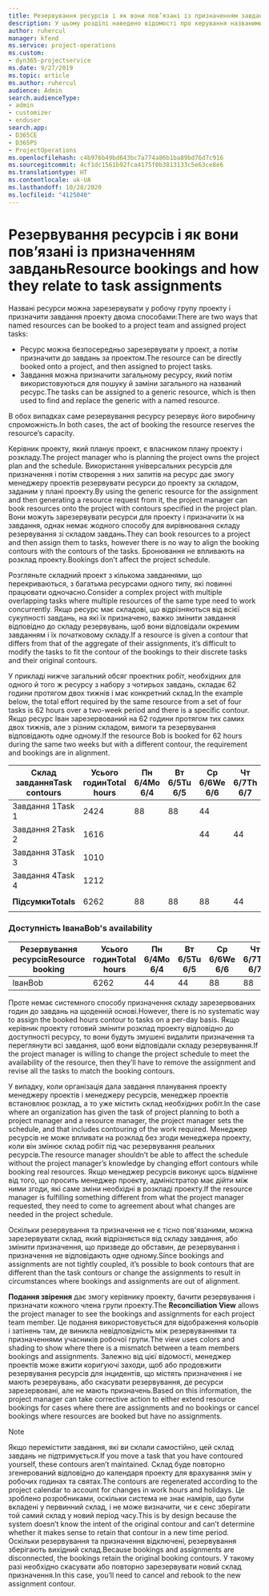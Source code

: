 ```yaml
---
title: Резервування ресурсів і як вони пов’язані із призначенням завдань
description: У цьому розділі наведено відомості про керування названими ресурсами, резервуваннями ресурсів і призначеннями завдань, а також їх співвідношенням.
author: ruhercul
manager: kfend
ms.service: project-operations
ms.custom:
- dyn365-projectservice
ms.date: 9/27/2019
ms.topic: article
ms.author: ruhercul
audience: Admin
search.audienceType:
- admin
- customizer
- enduser
search.app:
- D365CE
- D365PS
- ProjectOperations
ms.openlocfilehash: c4b976b49bd643bc7a774a86b1ba89bd76d7c916
ms.sourcegitcommit: 4cf1dc1561b92fca4175f0b3813133c5e63ce8e6
ms.translationtype: HT
ms.contentlocale: uk-UA
ms.lasthandoff: 10/28/2020
ms.locfileid: "4125040"
---
```

# <a name="resource-bookings-and-how-they-relate-to-task-assignments"></a><span data-ttu-id="6f985-103">Резервування ресурсів і як вони пов’язані із призначенням завдань</span><span class="sxs-lookup"><span data-stu-id="6f985-103">Resource bookings and how they relate to task assignments</span></span>


<span data-ttu-id="6f985-104">Названі ресурси можна зарезервувати у робочу групу проекту і призначити завдання проекту двома способами:</span><span class="sxs-lookup"><span data-stu-id="6f985-104">There are two ways that named resources can be booked to a project team and assigned project tasks:</span></span>

- <span data-ttu-id="6f985-105">Ресурс можна безпосередньо зарезервувати у проект, а потім призначити до завдань за проектом.</span><span class="sxs-lookup"><span data-stu-id="6f985-105">The resource can be directly booked onto a project, and then assigned to project tasks.</span></span>
- <span data-ttu-id="6f985-106">Завдання можна призначити загальному ресурсу, який потім використовуються для пошуку й заміни загального на названий ресурс.</span><span class="sxs-lookup"><span data-stu-id="6f985-106">The tasks can be assigned to a generic resource, which is then used to find and replace the generic with a named resource.</span></span> 

<span data-ttu-id="6f985-107">В обох випадках саме резервування ресурсу резервує його виробничу спроможність.</span><span class="sxs-lookup"><span data-stu-id="6f985-107">In both cases, the act of booking the resource reserves the resource’s capacity.</span></span>

<span data-ttu-id="6f985-108">Керівник проекту, який планує проект, є власником плану проекту і розкладу.</span><span class="sxs-lookup"><span data-stu-id="6f985-108">The project manager who is planning the project owns the project plan and the schedule.</span></span> <span data-ttu-id="6f985-109">Використання універсальних ресурсів для призначення і потім створення з них запитів на ресурс дає змогу менеджеру проектів резервувати ресурси до проекту за складом, заданим у плані проекту.</span><span class="sxs-lookup"><span data-stu-id="6f985-109">By using the generic resource for the assignment and then generating a resource request from it, the project manager can book resources onto the project with contours specified in the project plan.</span></span> <span data-ttu-id="6f985-110">Вони можуть зарезервувати ресурси для проекту і призначити їх на завдання, однак немає жодного способу для вирівнювання складу резервування зі складом завдань.</span><span class="sxs-lookup"><span data-stu-id="6f985-110">They can book resources to a project and then assign them to tasks, however there is no way to align the booking contours with the contours of the tasks.</span></span> <span data-ttu-id="6f985-111">Бронювання не впливають на розклад проекту.</span><span class="sxs-lookup"><span data-stu-id="6f985-111">Bookings don't affect the project schedule.</span></span>

<span data-ttu-id="6f985-112">Розгляньте складний проект з кількома завданнями, що перекриваються, з багатьма ресурсами одного типу, які повинні працювати одночасно.</span><span class="sxs-lookup"><span data-stu-id="6f985-112">Consider a complex project with multiple overlapping tasks where multiple resources of the same type need to work concurrently.</span></span> <span data-ttu-id="6f985-113">Якщо ресурс має складові, що відрізняються від всієї сукупності завдань, на які їх призначено, важко змінити завдання відповідно до складу резервувань, щоб вони відповідали окремим завданням і їх початковому складу.</span><span class="sxs-lookup"><span data-stu-id="6f985-113">If a resource is given a contour that differs from that of the aggregate of their assignments, it’s difficult to modify the tasks to fit the contour of the bookings to their discrete tasks and their original contours.</span></span>

<span data-ttu-id="6f985-114">У прикладі нижче загальний обсяг проектних робіт, необхідних для одного й того ж ресурсу з набору з чотирьох завдань, складає 62 години протягом двох тижнів і має конкретний склад.</span><span class="sxs-lookup"><span data-stu-id="6f985-114">In the example below, the total effort required by the same resource from a set of four tasks is 62 hours over a two-week period and there is a specific contour.</span></span> <span data-ttu-id="6f985-115">Якщо ресурс Іван зарезервований на 62 години протягом тих самих двох тижнів, але з різним складом, вимоги та резервування відповідають одне одному.</span><span class="sxs-lookup"><span data-stu-id="6f985-115">If the resource Bob is booked for 62 hours during the same two weeks but with a different contour, the requirement and bookings are in alignment.</span></span>

| <span data-ttu-id="6f985-116">**Склад завдання**</span><span class="sxs-lookup"><span data-stu-id="6f985-116">**Task contours**</span></span>    | <span data-ttu-id="6f985-117">**Усього годин**</span><span class="sxs-lookup"><span data-stu-id="6f985-117">**Total hours**</span></span> | <span data-ttu-id="6f985-118">Пн 6/4</span><span class="sxs-lookup"><span data-stu-id="6f985-118">Mo 6/4</span></span> | <span data-ttu-id="6f985-119">Вт 6/5</span><span class="sxs-lookup"><span data-stu-id="6f985-119">Tu 6/5</span></span> | <span data-ttu-id="6f985-120">Ср 6/6</span><span class="sxs-lookup"><span data-stu-id="6f985-120">We 6/6</span></span> | <span data-ttu-id="6f985-121">Чт 6/7</span><span class="sxs-lookup"><span data-stu-id="6f985-121">Th 6/7</span></span> | <span data-ttu-id="6f985-122">Пт 6/8</span><span class="sxs-lookup"><span data-stu-id="6f985-122">Fr 6/8</span></span> | <span data-ttu-id="6f985-123">Сб 6/9</span><span class="sxs-lookup"><span data-stu-id="6f985-123">Sa 6/9</span></span> | <span data-ttu-id="6f985-124">Нд 6/10</span><span class="sxs-lookup"><span data-stu-id="6f985-124">Su 6/10</span></span> | <span data-ttu-id="6f985-125">Пн 6/11</span><span class="sxs-lookup"><span data-stu-id="6f985-125">Mo 6/11</span></span> | <span data-ttu-id="6f985-126">Вт 6/12</span><span class="sxs-lookup"><span data-stu-id="6f985-126">Tu 6/12</span></span> | <span data-ttu-id="6f985-127">Ср 6/13</span><span class="sxs-lookup"><span data-stu-id="6f985-127">We 6/13</span></span> | <span data-ttu-id="6f985-128">Чт 6/14</span><span class="sxs-lookup"><span data-stu-id="6f985-128">Th 6/14</span></span> | <span data-ttu-id="6f985-129">Пт 6/15</span><span class="sxs-lookup"><span data-stu-id="6f985-129">Fr 6/15</span></span> |
|----------------------|-----------------|--------|--------|--------|--------|--------|--------|---------|---------|---------|---------|---------|---------|
| <span data-ttu-id="6f985-130">Завдання 1</span><span class="sxs-lookup"><span data-stu-id="6f985-130">Task 1</span></span>               | <span data-ttu-id="6f985-131">24</span><span class="sxs-lookup"><span data-stu-id="6f985-131">24</span></span>              | <span data-ttu-id="6f985-132">8</span><span class="sxs-lookup"><span data-stu-id="6f985-132">8</span></span>      | <span data-ttu-id="6f985-133">8</span><span class="sxs-lookup"><span data-stu-id="6f985-133">8</span></span>      | <span data-ttu-id="6f985-134">4</span><span class="sxs-lookup"><span data-stu-id="6f985-134">4</span></span>      |        |        |        |         |         |         | <span data-ttu-id="6f985-135">4</span><span class="sxs-lookup"><span data-stu-id="6f985-135">4</span></span>       |         |         |
| <span data-ttu-id="6f985-136">Завдання 2</span><span class="sxs-lookup"><span data-stu-id="6f985-136">Task 2</span></span>               | <span data-ttu-id="6f985-137">16</span><span class="sxs-lookup"><span data-stu-id="6f985-137">16</span></span>              |        |        | <span data-ttu-id="6f985-138">4</span><span class="sxs-lookup"><span data-stu-id="6f985-138">4</span></span>      | <span data-ttu-id="6f985-139">4</span><span class="sxs-lookup"><span data-stu-id="6f985-139">4</span></span>      |        |        |         | <span data-ttu-id="6f985-140">8</span><span class="sxs-lookup"><span data-stu-id="6f985-140">8</span></span>       |         |         |         |         |
| <span data-ttu-id="6f985-141">Завдання 3</span><span class="sxs-lookup"><span data-stu-id="6f985-141">Task 3</span></span>               | <span data-ttu-id="6f985-142">10</span><span class="sxs-lookup"><span data-stu-id="6f985-142">10</span></span>              |        |        |        |        | <span data-ttu-id="6f985-143">4</span><span class="sxs-lookup"><span data-stu-id="6f985-143">4</span></span>      |        |         |         | <span data-ttu-id="6f985-144">4</span><span class="sxs-lookup"><span data-stu-id="6f985-144">4</span></span>       |         | <span data-ttu-id="6f985-145">2</span><span class="sxs-lookup"><span data-stu-id="6f985-145">2</span></span>       |         |
| <span data-ttu-id="6f985-146">Завдання 4</span><span class="sxs-lookup"><span data-stu-id="6f985-146">Task 4</span></span>               | <span data-ttu-id="6f985-147">12</span><span class="sxs-lookup"><span data-stu-id="6f985-147">12</span></span>              |        |        |        |        |        |        |         |         |         | <span data-ttu-id="6f985-148">4</span><span class="sxs-lookup"><span data-stu-id="6f985-148">4</span></span>       |         | <span data-ttu-id="6f985-149">8</span><span class="sxs-lookup"><span data-stu-id="6f985-149">8</span></span>       |
|                      |                 |        |        |        |        |        |        |         |         |         |         |         |         |
| <span data-ttu-id="6f985-150">**Підсумки**</span><span class="sxs-lookup"><span data-stu-id="6f985-150">**Totals**</span></span>           | <span data-ttu-id="6f985-151">62</span><span class="sxs-lookup"><span data-stu-id="6f985-151">62</span></span>              | <span data-ttu-id="6f985-152">8</span><span class="sxs-lookup"><span data-stu-id="6f985-152">8</span></span>      | <span data-ttu-id="6f985-153">8</span><span class="sxs-lookup"><span data-stu-id="6f985-153">8</span></span>      | <span data-ttu-id="6f985-154">8</span><span class="sxs-lookup"><span data-stu-id="6f985-154">8</span></span>      | <span data-ttu-id="6f985-155">4</span><span class="sxs-lookup"><span data-stu-id="6f985-155">4</span></span>      | <span data-ttu-id="6f985-156">4</span><span class="sxs-lookup"><span data-stu-id="6f985-156">4</span></span>      |        |         | <span data-ttu-id="6f985-157">8</span><span class="sxs-lookup"><span data-stu-id="6f985-157">8</span></span>       | <span data-ttu-id="6f985-158">4</span><span class="sxs-lookup"><span data-stu-id="6f985-158">4</span></span>       | <span data-ttu-id="6f985-159">8</span><span class="sxs-lookup"><span data-stu-id="6f985-159">8</span></span>       | <span data-ttu-id="6f985-160">2</span><span class="sxs-lookup"><span data-stu-id="6f985-160">2</span></span>       | <span data-ttu-id="6f985-161">8</span><span class="sxs-lookup"><span data-stu-id="6f985-161">8</span></span>       |
|                      |                 |        |        |        |        |        |        |         |         |         |         |

### <a name="bobs-availability"></a><span data-ttu-id="6f985-162">Доступність Івана</span><span class="sxs-lookup"><span data-stu-id="6f985-162">Bob's availability</span></span>
| <span data-ttu-id="6f985-163">**Резервування ресурсів**</span><span class="sxs-lookup"><span data-stu-id="6f985-163">**Resource   booking**</span></span> | <span data-ttu-id="6f985-164">**Усього годин**</span><span class="sxs-lookup"><span data-stu-id="6f985-164">**Total hours**</span></span> | <span data-ttu-id="6f985-165">Пн 6/4</span><span class="sxs-lookup"><span data-stu-id="6f985-165">Mo 6/4</span></span> | <span data-ttu-id="6f985-166">Вт 6/5</span><span class="sxs-lookup"><span data-stu-id="6f985-166">Tu 6/5</span></span> | <span data-ttu-id="6f985-167">Ср 6/6</span><span class="sxs-lookup"><span data-stu-id="6f985-167">We 6/6</span></span> | <span data-ttu-id="6f985-168">Чт 6/7</span><span class="sxs-lookup"><span data-stu-id="6f985-168">Th 6/7</span></span> | <span data-ttu-id="6f985-169">Пт 6/8</span><span class="sxs-lookup"><span data-stu-id="6f985-169">Fr 6/8</span></span> | <span data-ttu-id="6f985-170">Сб 6/9</span><span class="sxs-lookup"><span data-stu-id="6f985-170">Sa 6/9</span></span> | <span data-ttu-id="6f985-171">Нд 6/10</span><span class="sxs-lookup"><span data-stu-id="6f985-171">Su 6/10</span></span> | <span data-ttu-id="6f985-172">Пн 6/11</span><span class="sxs-lookup"><span data-stu-id="6f985-172">Mo 6/11</span></span> | <span data-ttu-id="6f985-173">Вт 6/12</span><span class="sxs-lookup"><span data-stu-id="6f985-173">Tu 6/12</span></span> | <span data-ttu-id="6f985-174">Ср 6/13</span><span class="sxs-lookup"><span data-stu-id="6f985-174">We 6/13</span></span> | <span data-ttu-id="6f985-175">Чт 6/14</span><span class="sxs-lookup"><span data-stu-id="6f985-175">Th 6/14</span></span> | <span data-ttu-id="6f985-176">Пт 6/15</span><span class="sxs-lookup"><span data-stu-id="6f985-176">Fr 6/15</span></span> |
|------------------------|-----------------|--------|--------|--------|--------|--------|--------|---------|---------|---------|---------|---------|---------|
| <span data-ttu-id="6f985-177">Іван</span><span class="sxs-lookup"><span data-stu-id="6f985-177">Bob</span></span>                    | <span data-ttu-id="6f985-178">62</span><span class="sxs-lookup"><span data-stu-id="6f985-178">62</span></span>              | <span data-ttu-id="6f985-179">4</span><span class="sxs-lookup"><span data-stu-id="6f985-179">4</span></span>      | <span data-ttu-id="6f985-180">4</span><span class="sxs-lookup"><span data-stu-id="6f985-180">4</span></span>      | <span data-ttu-id="6f985-181">8</span><span class="sxs-lookup"><span data-stu-id="6f985-181">8</span></span>      | <span data-ttu-id="6f985-182">8</span><span class="sxs-lookup"><span data-stu-id="6f985-182">8</span></span>      | <span data-ttu-id="6f985-183">8</span><span class="sxs-lookup"><span data-stu-id="6f985-183">8</span></span>      |        |         | <span data-ttu-id="6f985-184">4</span><span class="sxs-lookup"><span data-stu-id="6f985-184">4</span></span>       | <span data-ttu-id="6f985-185">4</span><span class="sxs-lookup"><span data-stu-id="6f985-185">4</span></span>       | <span data-ttu-id="6f985-186">8</span><span class="sxs-lookup"><span data-stu-id="6f985-186">8</span></span>       | <span data-ttu-id="6f985-187">8</span><span class="sxs-lookup"><span data-stu-id="6f985-187">8</span></span>       | <span data-ttu-id="6f985-188">6</span><span class="sxs-lookup"><span data-stu-id="6f985-188">6</span></span>       |

<span data-ttu-id="6f985-189">Проте немає системного способу призначення складу зарезервованих годин до завдань на щоденній основі.</span><span class="sxs-lookup"><span data-stu-id="6f985-189">However, there is no systematic way to assign the booked hours contour to tasks on a per-day basis.</span></span> <span data-ttu-id="6f985-190">Якщо керівник проекту готовий змінити розклад проекту відповідно до доступності ресурсу, то вони будуть змушені видалити призначення та переглянути всі завдання, щоб вони відповідали складу резервування.</span><span class="sxs-lookup"><span data-stu-id="6f985-190">If the project manager is willing to change the project schedule to meet the availability of the resource, then they’ll have to remove the assignment and revise all the tasks to match the booking contours.</span></span>

<span data-ttu-id="6f985-191">У випадку, коли організація дала завдання планування проекту менеджеру проектів і менеджеру ресурсів, менеджер проектів встановлює розклад, а то уже містить склад необхідних робіт.</span><span class="sxs-lookup"><span data-stu-id="6f985-191">In the case where an organization has given the task of project planning to both a project manager and a resource manager, the project manager sets the schedule, and that includes contouring of the work required.</span></span> <span data-ttu-id="6f985-192">Менеджер ресурсів не може впливати на розклад без згоди менеджера проекту, коли він змінює склад робіт під час резервування реальних ресурсів.</span><span class="sxs-lookup"><span data-stu-id="6f985-192">The resource manager shouldn’t be able to affect the schedule without the project manager’s knowledge by changing effort contours while booking real resources.</span></span> <span data-ttu-id="6f985-193">Якщо менеджер ресурсів виконує щось відмінне від того, що просить менеджер проекту, адміністратор має дійти між ними згоди, які саме зміни необхідні в розкладі проекту.</span><span class="sxs-lookup"><span data-stu-id="6f985-193">If the resource manager is fulfilling something different from what the project manager requested, they need to come to agreement about what changes are needed in the project schedule.</span></span>

<span data-ttu-id="6f985-194">Оскільки резервування та призначення не є тісно пов'язаними, можна зарезервувати склад, який відрізняється від складу завдання, або змінити призначення, що призведе до обставин, де резервування і призначення не відповідають одне одному.</span><span class="sxs-lookup"><span data-stu-id="6f985-194">Since bookings and assignments are not tightly coupled, it’s possible to book contours that are different than the task contours or change the assignments to result in circumstances where bookings and assignments are out of alignment.</span></span>

<span data-ttu-id="6f985-195">**Подання звірення** дає змогу керівнику проекту, бачити резервування і призначати кожного члена групи проекту.</span><span class="sxs-lookup"><span data-stu-id="6f985-195">The **Reconciliation View** allows the project manager to see the bookings and assignments for each project team member.</span></span> <span data-ttu-id="6f985-196">Це подання використовується для відображення кольорів і затінень там, де виникла невідповідність між резервуваннями та призначеннями учасників робочої групи.</span><span class="sxs-lookup"><span data-stu-id="6f985-196">The view uses colors and shading to show where there is a mismatch between a team members bookings and assignments.</span></span> <span data-ttu-id="6f985-197">Залежно від цієї відомості, менеджер проектів може вжити коригуючі заходи, щоб або продовжити резервування ресурсів для інцидентів, що містять призначення і не мають резервувань, або скасувати резервування, де ресурси зарезервовані, але не мають призначень.</span><span class="sxs-lookup"><span data-stu-id="6f985-197">Based on this information, the project manager can take corrective action to either extend resource bookings for cases where there are assignments and no bookings or cancel bookings where resources are booked but have no assignments.</span></span>

> [!NOTE]
> <span data-ttu-id="6f985-198">Якщо перемістити завдання, які ви склали самостійно, цей склад завдань не підтримується.</span><span class="sxs-lookup"><span data-stu-id="6f985-198">If you move a task that you have contoured yourself, these contours aren’t maintained.</span></span> <span data-ttu-id="6f985-199">Склад буде повторно згенерований відповідно до календаря проекту для врахування змін у робочих годинах та святах.</span><span class="sxs-lookup"><span data-stu-id="6f985-199">The contours are regenerated according to the project calendar to account for changes in work hours and holidays.</span></span> <span data-ttu-id="6f985-200">Це зроблено розробниками, оскільки система не знає намірів, що були вкладені у первинний склад, і не може визначити, чи є сенс зберігати той самий склад у новий період часу.</span><span class="sxs-lookup"><span data-stu-id="6f985-200">This is by design because the system doesn’t know the intent of the original contour and can’t determine whether it makes sense to retain that contour in a new time period.</span></span> <span data-ttu-id="6f985-201">Оскільки резервування та призначення відключені, резервування зберігають вихідний склад.</span><span class="sxs-lookup"><span data-stu-id="6f985-201">Because bookings and assignments are disconnected, the bookings retain the original booking contours.</span></span> <span data-ttu-id="6f985-202">У такому разі необхідно скасувати або повторно зарезервувати новий склад призначення.</span><span class="sxs-lookup"><span data-stu-id="6f985-202">In this case, you’ll need to cancel and rebook to the new assignment contour.</span></span>

